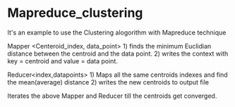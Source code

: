 # Mapreduce_clustering

It's an example to use the Clustering alogorithm with Mapreduce technique

Mapper <Centeroid_index, data_point> 
    1) finds the minimum Euclidian distance between the centroid and the data point.
    2) writes the context with key = centroid and value = data point.

Reducer<index,datapoints>
    1) Maps all the same centroids indexes and find the mean(average) distance
    2) writes the new centroids to output file

Iterates the above Mapper and Reducer till the centroids get converged.
